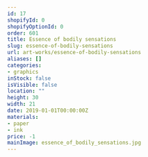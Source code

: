 ```yaml
---
id: 17
shopifyId: 0
shopifyOptionId: 0
order: 601
title: Essence of bodily sensations
slug: essence-of-bodily-sensations
url: art-works/essence-of-bodily-sensations
aliases: []
categories:
- graphics
inStock: false
isVisible: false
location: ""
height: 30
width: 21
date: 2019-01-01T00:00:00Z
materials:
- paper
- ink
price: -1
mainImage: essence_of_bodily_sensations.jpg
---
```

